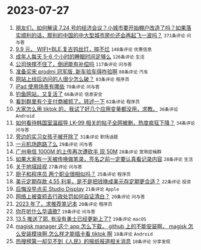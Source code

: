 # 2023-07-27

1. [朋友们，如何解读 7.24 号的经济会议？小城市要开始棚户改造了吗？如果落实顺利的话，那别的中国的中大型城市房价还会再起飞一波吗？](https://www.v2ex.com/t/960065) `371条评论` `问与答`
1. [9.9 元， WIFI+BLE,复古钨丝灯，摔不烂](https://www.v2ex.com/t/960099) `148条评论` `优惠信息`
1. [成年人每天 5-6 个小时的睡眠时间足够么](https://www.v2ex.com/t/960074) `126条评论` `生活`
1. [公司快撑不住了，倒闭能有补偿吗](https://www.v2ex.com/t/960095) `117条评论` `问与答`
1. [准备买宋 prodmi 冠军版, 新车验车得咋验啊](https://www.v2ex.com/t/960087) `88条评论` `汽车`
1. [网站上线后访问的人很少怎么破？](https://www.v2ex.com/t/960244) `83条评论` `程序员`
1. [iPad 使用场景有哪些](https://www.v2ex.com/t/960100) `79条评论` `问与答`
1. [钓鱼网站，又复活了](https://www.v2ex.com/t/960178) `66条评论` `信息安全`
1. [看到群里有个支付商被抓了。转述一下](https://www.v2ex.com/t/960078) `62条评论` `程序员`
1. [大家怎么用 tiktok 的，我试了好几个应用变量都没用，求教。](https://www.v2ex.com/t/960328) `36条评论` `Android`
1. [如何看待韩国室温超导 LK-99 相关的帖子全网被删，热度疯狂下降？](https://www.v2ex.com/t/960270) `34条评论` `问与答`
1. [旁边的实习女孩子被开除了](https://www.v2ex.com/t/960329) `31条评论` `职场话题`
1. [一元机场跑路了么](https://www.v2ex.com/t/960136) `29条评论` `问与答`
1. [广州电信 1000M 的上传再次遭砍半 现 50M](https://www.v2ex.com/t/960248) `28条评论` `宽带症候群`
1. [如果大家有一天被传唤做笔录，签名之前一定要认真看记录内容](https://www.v2ex.com/t/960076) `28条评论` `生活`
1. [关于地域歧视](https://www.v2ex.com/t/960262) `27条评论` `问与答`
1. [厨子和程序员 两个职业很相似吗？](https://www.v2ex.com/t/960173) `25条评论` `程序员`
1. [美元定期存款 4.55 利率，是不是把钱换成美元存定期更合适？](https://www.v2ex.com/t/960069) `22条评论` `投资`
1. [后悔没早点买 Studio Display](https://www.v2ex.com/t/960189) `21条评论` `Apple`
1. [网络上被查抓去行政处罚如何自证清白？](https://www.v2ex.com/t/960307) `20条评论` `问与答`
1. [2023 年了，求推荐笔记本](https://www.v2ex.com/t/960085) `20条评论` `程序员`
1. [你在听什么华语歌?](https://www.v2ex.com/t/960245) `19条评论` `问与答`
1. [13.5 推送了耶. 有没有勇士已经更新上了?](https://www.v2ex.com/t/960070) `19条评论` `macOS`
1. [magisk manager 这个 app 怎么下载， github 上的不能安装啊， magisk 怎么安装模块啊,怎么样才能插卡看 tiktok 啊](https://www.v2ex.com/t/960298) `18条评论` `Android`
1. [热搜榜第一却见不到《人民》的报纸报道相关消息](https://www.v2ex.com/t/960153) `18条评论` `分享发现`

